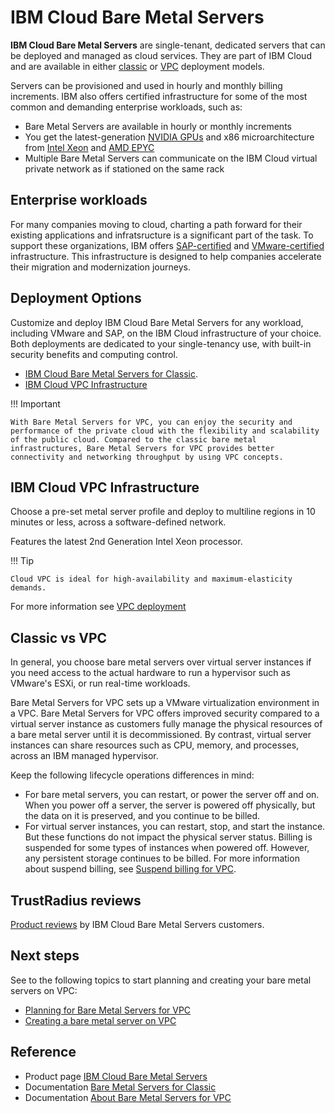 # IBM Cloud Bare Metal Servers

**IBM Cloud Bare Metal Servers** are single-tenant, dedicated servers that can be deployed and managed as cloud services. They are part of IBM Cloud and are available in either [classic](https://www.ibm.com/products/bare-metal-servers/classic) or [VPC](https://www.ibm.com/products/bare-metal-servers/vpc) deployment models. 

Servers can be provisioned and used in hourly and monthly billing increments. IBM also offers certified infrastructure for some of the most common and demanding enterprise workloads, such as:

- Bare Metal Servers are available in hourly or monthly increments
- You get the latest-generation [NVIDIA GPUs](https://www.ibm.com/cloud/gpu) and x86 microarchitecture from [Intel Xeon](https://www.ibm.com/cloud/intel) and [AMD EPYC](https://www.ibm.com/cloud/amd)
- Multiple Bare Metal Servers can communicate on the IBM Cloud virtual private network as if stationed on the same rack

## Enterprise workloads

For many companies moving to cloud, charting a path forward for their existing applications and infratsructure is a significant part of the task. To support these organizations, IBM offers [SAP-certified](https://cloud.ibm.com/docs/sap?topic=sap-get-started&_gl=1*1n05tqp*_ga*MzUyMzc1NTEuMTY5MzM0MTgyMA..*_ga_FYECCCS21D*MTY5NDEwMDM1OC4xNC4xLjE2OTQxMDE4NTQuMC4wLjA.) and [VMware-certified](https://cloud.ibm.com/docs/vmware?topic=vmware-vmware-getting-started&_gl=1*1n05tqp*_ga*MzUyMzc1NTEuMTY5MzM0MTgyMA..*_ga_FYECCCS21D*MTY5NDEwMDM1OC4xNC4xLjE2OTQxMDE4NTQuMC4wLjA.) infrastructure. This infrastructure is designed to help companies accelerate their migration and modernization journeys. 

## Deployment Options

Customize and deploy IBM Cloud Bare Metal Servers for any workload, including VMware and SAP, on the IBM Cloud infrastructure of your choice. Both deployments are dedicated to your single-tenancy use, with built-in security benefits and computing control.

- [IBM Cloud Bare Metal Servers for Classic](./baremetal-classic.md).
- [IBM Cloud VPC Infrastructure](./baremetal-vpc.md)

!!! Important

    With Bare Metal Servers for VPC, you can enjoy the security and performance of the private cloud with the flexibility and scalability of the public cloud. Compared to the classic bare metal infrastructures, Bare Metal Servers for VPC provides better connectivity and networking throughput by using VPC concepts.

## IBM Cloud VPC Infrastructure

Choose a pre-set metal server profile and deploy to multiline regions in 10 minutes or less, across a software-defined network. 

Features the latest 2nd Generation Intel Xeon processor. 

!!! Tip

    Cloud VPC is ideal for high-availability and maximum-elasticity demands.

For more information see [VPC deployment](https://www.ibm.com/products/bare-metal-servers/vpc)

## Classic vs VPC

In general, you choose bare metal servers over virtual server instances if you need access to the actual hardware to run a hypervisor such as VMware's ESXi, or run real-time workloads.

Bare Metal Servers for VPC sets up a VMware virtualization environment in a VPC. Bare Metal Servers for VPC offers improved security compared to a virtual server instance as customers fully manage the physical resources of a bare metal server until it is decommissioned. By contrast, virtual server instances can share resources such as CPU, memory, and processes, across an IBM managed hypervisor.

Keep the following lifecycle operations differences in mind:

- For bare metal servers, you can restart, or power the server off and on. When you power off a server, the server is powered off physically, but the data on it is preserved, and you continue to be billed.
- For virtual server instances, you can restart, stop, and start the instance. But these functions do not impact the physical server status. Billing is suspended for some types of instances when powered off. However, any persistent storage continues to be billed. For more information about suspend billing, see [Suspend billing for VPC](https://cloud.ibm.com/docs/vpc?topic=vpc-suspend-billing).

## TrustRadius reviews

[Product reviews](https://www.trustradius.com/products/ibm-cloud-bare-metal-servers/reviews) by IBM Cloud Bare Metal Servers customers.

## Next steps

See to the following topics to start planning and creating your bare metal servers on VPC:

- [Planning for Bare Metal Servers for VPC](https://cloud.ibm.com/docs/vpc?topic=vpc-planning-for-bare-metal-servers)
- [Creating a bare metal server on VPC](https://cloud.ibm.com/docs/vpc?topic=vpc-creating-bare-metal-servers)

## Reference

- Product page [IBM Cloud Bare Metal Servers](https://www.ibm.com/products/bare-metal-servers)
- Documentation [Bare Metal Servers for Classic](https://cloud.ibm.com/docs/bare-metal?topic=bare-metal-getting-started)
- Documentation [About Bare Metal Servers for VPC](https://cloud.ibm.com/docs/vpc?topic=vpc-about-bare-metal-servers)